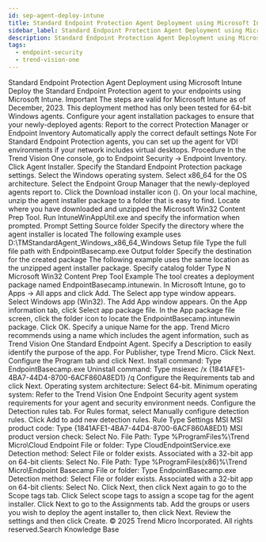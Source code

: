 ```yaml
---
id: sep-agent-deploy-intune
title: Standard Endpoint Protection Agent Deployment using Microsoft Intune
sidebar_label: Standard Endpoint Protection Agent Deployment using Microsoft Intune
description: Standard Endpoint Protection Agent Deployment using Microsoft Intune
tags:
  - endpoint-security
  - trend-vision-one
---
```


 Standard Endpoint Protection Agent Deployment using Microsoft Intune Deploy the Standard Endpoint Protection agent to your endpoints using Microsoft Intune. Important The steps are valid for Microsoft Intune as of December, 2023. This deployment method has only been tested for 64-bit Windows agents. Configure your agent installation packages to ensure that your newly-deployed agents: Report to the correct Protection Manager or Endpoint Inventory Automatically apply the correct default settings Note For Standard Endpoint Protection agents, you can set up the agent for VDI environments if your network includes virtual desktops. Procedure In the Trend Vision One console, go to Endpoint Security → Endpoint Inventory. Click Agent Installer. Specify the Standard Endpoint Protection package settings. Select the Windows operating system. Select x86_64 for the OS architecture. Select the Endpoint Group Manager that the newly-deployed agents report to. Click the Download installer icon (). On your local machine, unzip the agent installer package to a folder that is easy to find. Locate where you have downloaded and unzipped the Microsoft Win32 Content Prep Tool. Run IntuneWinAppUtil.exe and specify the information when prompted. Prompt Setting Source folder Specify the directory where the agent installer is located The following example uses D:\TMStandardAgent_Windows_x86_64_Windows Setup file Type the full file path with EndpointBasecamp.exe Output folder Specify the destination for the created package The following example uses the same location as the unzipped agent installer package. Specify catalog folder Type N Microsoft Win32 Content Prep Tool Example The tool creates a deployment package named EndpointBasecamp.intunewin. In Microsoft Intune, go to Apps → All apps and click Add. The Select app type window appears. Select Windows app (Win32). The Add App window appears. On the App information tab, click Select app package file. In the App package file screen, click the folder icon to locate the EndpointBasecamp.intunewin package. Click OK. Specify a unique Name for the app. Trend Micro recommends using a name which includes the agent information, such as Trend Vision One Standard Endpoint Agent. Specify a Description to easily identify the purpose of the app. For Publisher, type Trend Micro. Click Next. Configure the Program tab and click Next. Install command: Type EndpointBasecamp.exe Uninstall command: Type msiexec /x {1841AFE1-4BA7-44D4-8700-6ACF860A8ED1} /q Configure the Requirements tab and click Next. Operating system architecture: Select 64-bit. Minimum operating system: Refer to the Trend Vision One Endpoint Security agent system requirements for your agent and security environment needs. Configure the Detection rules tab. For Rules format, select Manually configure detection rules. Click Add to add new detection rules. Rule Type Settings MSI MSI product code: Type {1841AFE1-4BA7-44D4-8700-6ACF860A8ED1} MSI product version check: Select No. File Path: Type %ProgramFiles%\Trend Micro\Cloud Endpoint File or folder: Type CloudEndpointService.exe Detection method: Select File or folder exists. Associated with a 32-bit app on 64-bit clients: Select No. File Path: Type %ProgramFiles(x86)%\Trend Micro\Endpoint Basecamp File or folder: Type EndpointBasecamp.exe Detection method: Select File or folder exists. Associated with a 32-bit app on 64-bit clients: Select No. Click Next, then click Next again to go to the Scope tags tab. Click Select scope tags to assign a scope tag for the agent installer. Click Next to go to the Assignments tab. Add the groups or users you wish to deploy the agent installer to, then click Next. Review the settings and then click Create. © 2025 Trend Micro Incorporated. All rights reserved.Search Knowledge Base